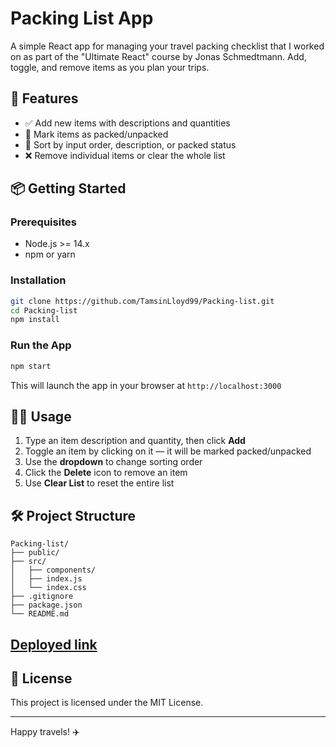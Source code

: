 # Packing List App

A simple React app for managing your travel packing checklist that I worked on as part of the "Ultimate React" course by Jonas Schmedtmann. Add, toggle, and remove items as you plan your trips.

## 🚀 Features

* ✅ Add new items with descriptions and quantities
* 🧳 Mark items as packed/unpacked
* 🔄 Sort by input order, description, or packed status
* ❌ Remove individual items or clear the whole list

## 📦 Getting Started

### Prerequisites

* Node.js >= 14.x
* npm or yarn

### Installation

```bash
git clone https://github.com/TamsinLloyd99/Packing-list.git
cd Packing-list
npm install
```

### Run the App

```bash
npm start
```

This will launch the app in your browser at `http://localhost:3000`

## 🧑‍💻 Usage

1. Type an item description and quantity, then click **Add**
2. Toggle an item by clicking on it — it will be marked packed/unpacked
3. Use the **dropdown** to change sorting order
4. Click the **Delete** icon to remove an item
5. Use **Clear List** to reset the entire list

## 🛠 Project Structure

```
Packing-list/
├── public/
├── src/
│   ├── components/
│   ├── index.js
│   └── index.css
├── .gitignore
├── package.json
└── README.md
```

## [Deployed link](react-travel-packing-list.netlify.app )


## 📄 License

This project is licensed under the MIT License.

---

Happy travels! ✈️

